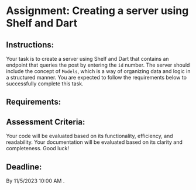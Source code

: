 # Assignment: Creating a server using Shelf and Dart

## Instructions:

Your task is to create a server using Shelf and Dart that contains an endpoint that queries the post by entering the `id` number.
The server should include the concept of `Models`, which is a way of organizing data and logic in a structured manner. You are expected to follow the requirements below to successfully complete this task.

## Requirements:

<!-- 1- The server should be created using the Shelf and Dart. -->
<!-- 2- Use the data from the included file `posts.json` -->
<!-- 3- The server should have an endpoint that queries the posts by entering the post's `id`. -->
<!-- 4- The server should contain at least one model that represents the data being queried. -->
<!-- 5- The model should include all the necessary properties and methods to accurately represent the data being queried. -->
<!-- 6- The server should be able to receive requests, process them, and return a response in JSON format. -->
<!-- 7- The server should handle errors appropriately, returning meaningful error messages to the client. -->
<!-- 8- You should use appropriate coding conventions and best practices. -->
<!-- 9- Your code should be well-organized and easy to read. -->


## Assessment Criteria:

Your code will be evaluated based on its functionality, efficiency, and readability.
Your documentation will be evaluated based on its clarity and completeness.
Good luck!

## Deadline:
By 11/5/2023 10:00 AM .
